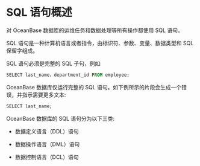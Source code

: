 SQL 语句概述 
=============================

对 OceanBase 数据库的运维任务和数据处理等所有操作都使用 SQL 语句。

SQL 语句是一种计算机语言或者指令，由标识符、参数、变量、数据类型和 SQL 保留字组成。

​SQL 语句必须是完整的 SQL 子句，例如:

```sql
​SELECT last_name，department_id FROM employee;
```



​OceanBase 数据库仅运行完整的 SQL 语句。如下例所示的片段会生成一个错误，并指示需要更多文本:

```sql
​SELECT last_name;
```



OceanBase 数据库的 SQL 语句分为以下三类:

* 数据定义语言（DDL）语句

  

* 数据操作语言（DML）语句
  


* 数据控制语言（DCL）语句

  



